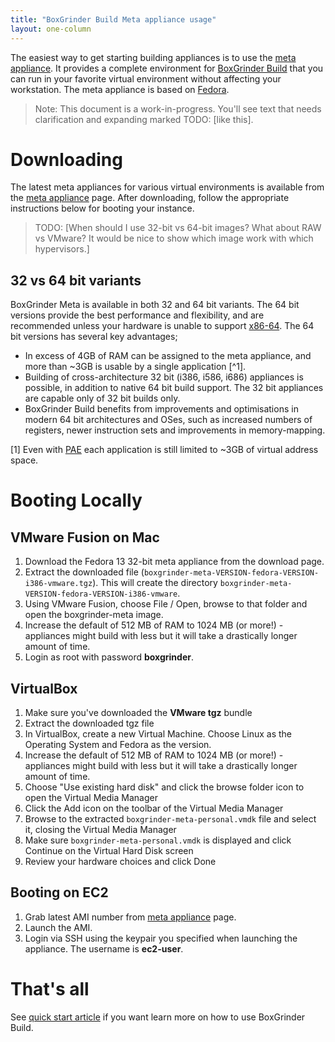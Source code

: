 ```yaml
---
title: "BoxGrinder Build Meta appliance usage"
layout: one-column
---
```


The easiest way to get starting building appliances is to use the [meta appliance][meta_appliance]. It provides a complete environment for [BoxGrinder Build][bgbuild] that you can run in your favorite virtual environment without affecting your workstation. The meta appliance is based on [Fedora](http://fedoraproject.org/).

> Note: This document is a work-in-progress. You'll see text that needs clarification and expanding marked TODO: [like this].

# Downloading

The latest meta appliances for various virtual environments is available from the [meta appliance][meta_appliance] page. After downloading, follow the appropriate instructions below for booting your instance.

> TODO: [When should I use 32-bit vs 64-bit images? What about RAW vs VMware? It would be nice to show which image work with which hypervisors.]
## 32 vs 64 bit variants
BoxGrinder Meta is available in both 32 and 64 bit variants. The 64 bit versions provide the best performance and flexibility, and are recommended unless your hardware is unable to support [x86-64](http://en.wikipedia.org/wiki/X86-64). The 64 bit versions has several key advantages; 

* In excess of 4GB of RAM can be assigned to the meta appliance, and more than ~3GB is usable by a single application [^1]. 
* Building of cross-architecture 32 bit (i386, i586, i686) appliances is possible, in addition to native 64 bit build support. The 32 bit appliances are capable only of 32 bit builds only.     
* BoxGrinder Build benefits from improvements and optimisations in modern 64 bit architectures and OSes, such as increased numbers of registers, newer instruction sets and improvements in memory-mapping.

[1] Even with [PAE](http://en.wikipedia.org/wiki/Physical_Address_Extension) each application is still limited to ~3GB of virtual address space.

# Booting Locally

## VMware Fusion on Mac

1. Download the Fedora 13 32-bit meta appliance from the download page.
2. Extract the downloaded file (`boxgrinder-meta-VERSION-fedora-VERSION-i386-vmware.tgz`). This will create the directory `boxgrinder-meta-VERSION-fedora-VERSION-i386-vmware`.
3. Using VMware Fusion, choose File / Open, browse to that folder and open the boxgrinder-meta image.
4. Increase the default of 512 MB of RAM to 1024 MB (or more!) - appliances might build with less but it will take a drastically longer amount of time.
5. Login as root with password **boxgrinder**.

## VirtualBox

1. Make sure you've downloaded the **VMware tgz** bundle
2. Extract the downloaded tgz file
3. In VirtualBox, create a new Virtual Machine. Choose Linux as the Operating System and Fedora as the version.
4. Increase the default of 512 MB of RAM to 1024 MB (or more!) - appliances might build with less but it will take a drastically longer amount of time.
5. Choose "Use existing hard disk" and click the browse folder icon to open the Virtual Media Manager
6. Click the Add icon on the toolbar of the Virtual Media Manager
7. Browse to the extracted `boxgrinder-meta-personal.vmdk` file and select it, closing the Virtual Media Manager
8. Make sure `boxgrinder-meta-personal.vmdk` is displayed and click Continue on the Virtual Hard Disk screen
9. Review your hardware choices and click Done

## Booting on EC2

1. Grab latest AMI number from [meta appliance][meta_appliance] page.
2. Launch the AMI.
3. Login via SSH using the keypair you specified when launching the appliance. The username is **ec2-user**.

# That's all

See [quick start article][bgbuild_quick_start] if you want learn more on how to use BoxGrinder Build.

[bgbuild_quick_start]: /documentation/articles/boxgrinder-build-quick-start
[bgbuild]: /build
[meta_appliance]: /download/boxgrinder-build-meta-appliance
